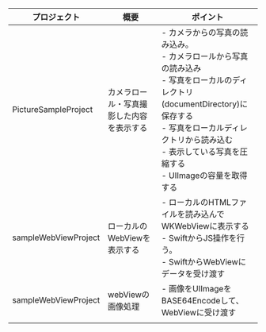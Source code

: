 |プロジェクト|概要|ポイント|
|---|---|---|
|PictureSampleProject|カメラロール・写真撮影した内容を表示する|- カメラからの写真の読み込み。<br> - カメラロールから写真の読み込み <br> - 写真をローカルのディレクトリ(documentDirectory)に保存する <br> - 写真をローカルディレクトリから読み込む<br> - 表示している写真を圧縮する <br> - UIImageの容量を取得する|
|sampleWebViewProject|ローカルのWebViewを表示する| - ローカルのHTMLファイルを読み込んでWKWebViewに表示する<br> - SwiftからJS操作を行う。<br> - SwiftからWebViewにデータを受け渡す<br>|
|sampleWebViewProject|webViewの画像処理| - 画像をUIImageをBASE64Encodeして、WebViewに受け渡す|
|||||
